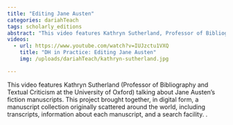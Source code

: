```yaml
---
title: "Editing Jane Austen"
categories: dariahTeach
tags: scholarly_editions
abstract: "This video features Kathryn Sutherland, Professor of Bibliography and Textual Criticism at the University of Oxford, talking about the Jane Austen Fiction Manuscripts Project."
videos:
  - url: https://www.youtube.com/watch?v=IUJzctu1VXQ
    title: "DH in Practice: Editing Jane Austen"
    img: /uploads/dariahTeach/kathryn-sutherland.jpg

---
```


This video features Kathryn Sutherland (Professor of Bibliography and Textual Criticism at the University of Oxford) talking about Jane Austen’s fiction manuscripts. This project brought together, in digital form, a manuscript collection originally scattered around the world, including transcripts, information about each manuscript, and a search facility.
.
